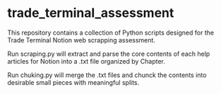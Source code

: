 # trade_terminal_assessment
This repository contains a collection of Python scripts designed for the Trade Terminal Notion web scrapping assessment.

Run scraping.py will extract and parse the core contents of each help articles for Notion into a .txt file organized by Chapter.

Run chuking.py will merge the .txt files and chunck the contents into desirable small pieces with meaningful splits.
